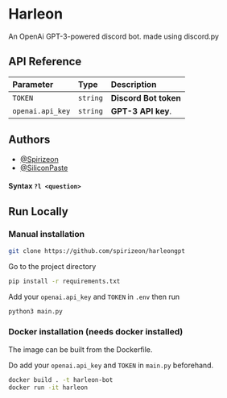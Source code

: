 
# Harleon

An OpenAi GPT-3-powered discord bot. made using discord.py

## API Reference


| Parameter | Type     | Description                |
| :-------- | :------- | :------------------------- |
| `TOKEN` | `string` | **Discord Bot token** |
| `openai.api_key` | `string` | **GPT-3 API key**.  |




## Authors

- [@Spirizeon](https://www.github.com/spirizeon)
- [@SiliconPaste](https://www.github.com/siliconpaste)



#### Syntax `?l <question>`


## Run Locally

### Manual installation

```bash
git clone https://github.com/spirizeon/harleongpt
```

Go to the project directory

```bash
pip install -r requirements.txt
```
Add your `openai.api_key` and `TOKEN` in `.env` then run

```bash
python3 main.py 
```
### Docker installation (needs docker installed)
The image can be built from the Dockerfile.

Do add your `openai.api_key` and `TOKEN` in `main.py` beforehand.
```bash
docker build . -t harleon-bot
docker run -it harleon
```
